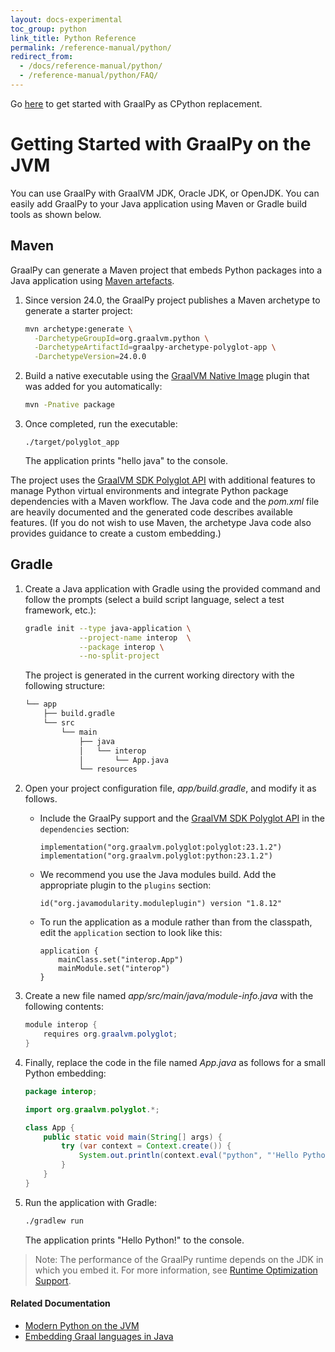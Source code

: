```yaml
---
layout: docs-experimental
toc_group: python
link_title: Python Reference
permalink: /reference-manual/python/
redirect_from:
  - /docs/reference-manual/python/
  - /reference-manual/python/FAQ/
---
```


Go [here](Python-Runtime.md) to get started with GraalPy as CPython replacement.

# Getting Started with GraalPy on the JVM

You can use GraalPy with GraalVM JDK, Oracle JDK, or OpenJDK.
You can easily add GraalPy to your Java application using Maven or Gradle build tools as shown below.

## Maven

GraalPy can generate a Maven project that embeds Python packages into a Java application using [Maven artefacts](https://mvnrepository.com/artifact/org.graalvm.python).


1. Since version 24.0, the GraalPy project publishes a Maven archetype to generate a starter project:
   ```bash
   mvn archetype:generate \
     -DarchetypeGroupId=org.graalvm.python \
     -DarchetypeArtifactId=graalpy-archetype-polyglot-app \
     -DarchetypeVersion=24.0.0
   ```

2. Build a native executable using the [GraalVM Native Image](https://www.graalvm.org/latest/reference-manual/native-image/) plugin that was added for you automatically:
    ```bash
    mvn -Pnative package
    ```

3. Once completed, run the executable:
    ```
    ./target/polyglot_app
    ```
    The application prints "hello java" to the console.

The project uses the [GraalVM SDK Polyglot API](https://www.graalvm.org/sdk/javadoc/org/graalvm/polyglot/package-summary.html) with additional features to manage Python virtual environments and integrate Python package dependencies with a Maven workflow.
The Java code and the _pom.xml_ file are heavily documented and the generated code describes available features.
(If you do not wish to use Maven, the archetype Java code also provides guidance to create a custom embedding.)

## Gradle

1. Create a Java application with Gradle using the provided command and follow the prompts (select a build script language, select a test framework, etc.):
    ```bash
    gradle init --type java-application \
                --project-name interop  \
                --package interop \
                --no-split-project
    ```

    The project is generated in the current working directory with the following structure:
    ```bash
    └── app
        ├── build.gradle
        └── src
            └── main
                ├── java
                │   └── interop
                │       └── App.java
                └── resources
    ```

2. Open your project configuration file, _app/build.gradle_, and modify it as follows. 
    - Include the GraalPy support and the [GraalVM SDK Polyglot API](https://www.graalvm.org/sdk/javadoc/org/graalvm/polyglot/package-summary.html) in the `dependencies` section:

        ```
        implementation("org.graalvm.polyglot:polyglot:23.1.2")
        implementation("org.graalvm.polyglot:python:23.1.2")
        ```

    - We recommend you use the Java modules build. Add the appropriate plugin to the `plugins` section:
        ```
        id("org.javamodularity.moduleplugin") version "1.8.12"
        ```

    - To run the application as a module rather than from the classpath, edit the `application` section to look like this:
        ```
        application {
            mainClass.set("interop.App")
            mainModule.set("interop")
        }
        ```

3. Create a new file named _app/src/main/java/module-info.java_ with the following contents:
    ```java
    module interop {
        requires org.graalvm.polyglot;
    }
    ```

4. Finally, replace the code in the file named _App.java_ as follows for a small Python embedding:
    ```java
    package interop;

    import org.graalvm.polyglot.*;

    class App {
        public static void main(String[] args) {
            try (var context = Context.create()) {
                System.out.println(context.eval("python", "'Hello Python!'").asString());
            }
        }
    }
    ```

5. Run the application with Gradle:
    ```bash
    ./gradlew run
    ```
    The application prints "Hello Python!" to the console.

> Note: The performance of the GraalPy runtime depends on the JDK in which you embed it. For more information, see [Runtime Optimization Support](https://www.graalvm.org/latest/reference-manual/embed-languages/#runtime-optimization-support).

#### Related Documentation

- [Modern Python on the JVM](Python-on-JVM.md)
- [Embedding Graal languages in Java](https://www.graalvm.org/latest/reference-manual/embed-languages/)
